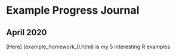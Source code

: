 # Example Progress Journal
## April 2020
[Here] (example_homework_0.html) is my 5 interesting R examples
